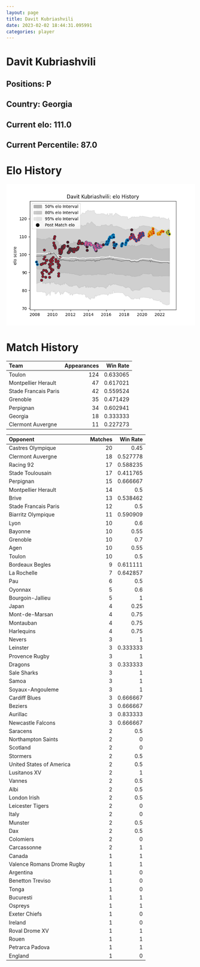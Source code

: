 ```yaml
---  
layout: page  
title: Davit Kubriashvili  
date: 2023-02-02 18:44:31.095991  
categories: player  
---
```

# Davit Kubriashvili

## Positions: P

## Country: Georgia

## Current elo: 111.0

## Current Percentile: 87.0

# Elo History


![elo history](history_DavitKubriashvili.png)
# Match History


| Team                 |   Appearances |   Win Rate |
|:---------------------|--------------:|-----------:|
| Toulon               |           124 |   0.633065 |
| Montpellier Herault  |            47 |   0.617021 |
| Stade Francais Paris |            42 |   0.559524 |
| Grenoble             |            35 |   0.471429 |
| Perpignan            |            34 |   0.602941 |
| Georgia              |            18 |   0.333333 |
| Clermont Auvergne    |            11 |   0.227273 |

| Opponent                   |   Matches |   Win Rate |
|:---------------------------|----------:|-----------:|
| Castres Olympique          |        20 |   0.45     |
| Clermont Auvergne          |        18 |   0.527778 |
| Racing 92                  |        17 |   0.588235 |
| Stade Toulousain           |        17 |   0.411765 |
| Perpignan                  |        15 |   0.666667 |
| Montpellier Herault        |        14 |   0.5      |
| Brive                      |        13 |   0.538462 |
| Stade Francais Paris       |        12 |   0.5      |
| Biarritz Olympique         |        11 |   0.590909 |
| Lyon                       |        10 |   0.6      |
| Bayonne                    |        10 |   0.55     |
| Grenoble                   |        10 |   0.7      |
| Agen                       |        10 |   0.55     |
| Toulon                     |        10 |   0.5      |
| Bordeaux Begles            |         9 |   0.611111 |
| La Rochelle                |         7 |   0.642857 |
| Pau                        |         6 |   0.5      |
| Oyonnax                    |         5 |   0.6      |
| Bourgoin-Jallieu           |         5 |   1        |
| Japan                      |         4 |   0.25     |
| Mont-de-Marsan             |         4 |   0.75     |
| Montauban                  |         4 |   0.75     |
| Harlequins                 |         4 |   0.75     |
| Nevers                     |         3 |   1        |
| Leinster                   |         3 |   0.333333 |
| Provence Rugby             |         3 |   1        |
| Dragons                    |         3 |   0.333333 |
| Sale Sharks                |         3 |   1        |
| Samoa                      |         3 |   1        |
| Soyaux-Angouleme           |         3 |   1        |
| Cardiff Blues              |         3 |   0.666667 |
| Beziers                    |         3 |   0.666667 |
| Aurillac                   |         3 |   0.833333 |
| Newcastle Falcons          |         3 |   0.666667 |
| Saracens                   |         2 |   0.5      |
| Northampton Saints         |         2 |   0        |
| Scotland                   |         2 |   0        |
| Stormers                   |         2 |   0.5      |
| United States of America   |         2 |   0.5      |
| Lusitanos XV               |         2 |   1        |
| Vannes                     |         2 |   0.5      |
| Albi                       |         2 |   0.5      |
| London Irish               |         2 |   0.5      |
| Leicester Tigers           |         2 |   0        |
| Italy                      |         2 |   0        |
| Munster                    |         2 |   0.5      |
| Dax                        |         2 |   0.5      |
| Colomiers                  |         2 |   0        |
| Carcassonne                |         2 |   1        |
| Canada                     |         1 |   1        |
| Valence Romans Drome Rugby |         1 |   1        |
| Argentina                  |         1 |   0        |
| Benetton Treviso           |         1 |   0        |
| Tonga                      |         1 |   0        |
| Bucuresti                  |         1 |   1        |
| Ospreys                    |         1 |   1        |
| Exeter Chiefs              |         1 |   0        |
| Ireland                    |         1 |   0        |
| Roval Drome XV             |         1 |   1        |
| Rouen                      |         1 |   1        |
| Petrarca Padova            |         1 |   1        |
| England                    |         1 |   0        |